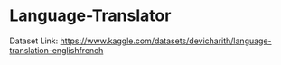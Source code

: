 # Language-Translator
Dataset Link: https://www.kaggle.com/datasets/devicharith/language-translation-englishfrench
